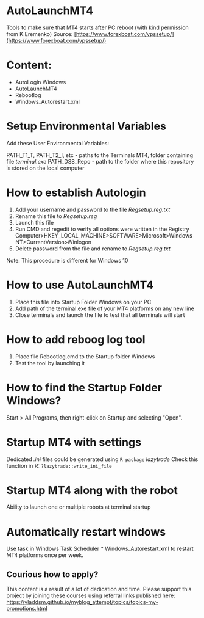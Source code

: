 # AutoLaunchMT4

Tools to make sure that MT4 starts after PC reboot (with kind permission from K.Eremenko)
Source: [https://www.forexboat.com/vpssetup/](https://www.forexboat.com/vpssetup/)

# Content:

* AutoLogin Windows
* AutoLaunchMT4
* Rebootlog
* Windows_Autorestart.xml

# Setup Environmental Variables

Add these User Environmental Variables:

PATH_T1_T, PATH_T2_I, etc - paths to the Terminals MT4, folder containing file *terminal.exe*
PATH_DSS_Repo - path to the folder where this repository is stored on the local computer

# How to establish Autologin

1. Add your username and password to the file *Regsetup.reg.txt*
2. Rename this file to *Regsetup.reg*
3. Launch this file
4. Run CMD and regedit to verify all options were written in the Registry
Computer>HKEY_LOCAL_MACHINE>SOFTWARE>Microsoft>Windows NT>CurrentVersion>Winlogon
5. Delete password from the file and rename to *Regsetup.reg.txt*

Note: This procedure is different for Windows 10

# How to use AutoLaunchMT4

1. Place this file into Startup Folder Windows on your PC
2. Add path of the terminal.exe file of your MT4 platforms on any new line
3. Close terminals and launch the file to test that all terminals will start

# How to add reboog log tool

1. Place file Rebootlog.cmd to the Startup folder Windows
2. Test the tool by launching it

# How to find the Startup Folder Windows?

Start > All Programs, then right-click on Startup and selecting "Open".

# Startup MT4 with settings

Dedicated *.ini* files could be generated using `R package` *lazytrade*
Check this function in R: `?lazytrade::write_ini_file`

# Startup MT4 along with the robot

Ability to launch one or multiple robots at terminal startup

# Automatically restart windows

Use task in Windows Task Scheduler * Windows_Autorestart.xml
to restart MT4 platforms once per week.

## Courious how to apply?

This content is a result of a lot of dedication and time.
Please support this project by joining these courses using referral links published
here: https://vladdsm.github.io/myblog_attempt/topics/topics-my-promotions.html